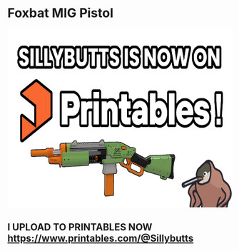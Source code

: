 # Foxbat MIG Pistol


<a href="https://www.printables.com/@Sillybutts"><img alt="Printables Button" style="border-width:0" src="sillybutts%20is%20now%20on%20printables%20thumbnail.png" height="400" /></a>

## I UPLOAD TO PRINTABLES NOW https://www.printables.com/@Sillybutts
